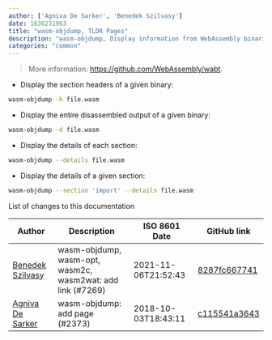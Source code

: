 ```yaml
---
author: ['Agniva De Sarker', 'Benedek Szilvasy']
date: 1636231963
title: "wasm-objdump, TLDR Pages"
description: "wasm-objdump, Display information from WebAssembly binaries."
categories: "common"
---
```

> More information: <https://github.com/WebAssembly/wabt>.

- Display the section headers of a given binary:

```bash
wasm-objdump -h file.wasm
```

- Display the entire disassembled output of a given binary:

```bash
wasm-objdump -d file.wasm
```

- Display the details of each section:

```bash
wasm-objdump --details file.wasm
```

- Display the details of a given section:

```bash
wasm-objdump --section 'import' --details file.wasm
```
List of changes to this documentation


Author | Description | ISO 8601 Date | GitHub link
------|-----|-----|-----
[Benedek Szilvasy](mailto:benedek.szilvasy@gmail.com) | wasm-objdump, wasm-opt, wasm2c, wasm2wat: add link (#7269) | 2021-11-06T21:52:43 | [8287fc667741](https://github.com/tldr-pages/tldr/commit/8287fc667741f492c7f7839a7c10aaff487a6151)
[Agniva De Sarker](mailto:agnivade@yahoo.co.in) | wasm-objdump: add page (#2373) | 2018-10-03T18:43:11 | [c115541a3643](https://github.com/tldr-pages/tldr/commit/c115541a36430f7f5b728a9ac0c824565dc06bcf)

